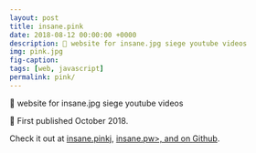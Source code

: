 ```yaml
---
layout: post
title: insane.pink
date: 2018-08-12 00:00:00 +0000
description: 🎳 website for insane.jpg siege youtube videos 
img: pink.jpg
fig-caption: 
tags: [web, javascript]
permalink: pink/
---
```


🎳 website for insane.jpg siege youtube videos 

🍊 First published October 2018.

Check it out at <i class="fa fa-globe" aria-hidden="true"></i> <a href="http://insane.pink/">insane.pinkj</a>, <a href="https://insane.pw">insane.pw>, and on <i class="fa fa-github" aria-hidden="true"></i> <a href="https://github.com/insanj/insane.pink">Github</a>.



